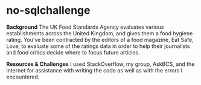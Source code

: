 # no-sqlchallenge

**Background**
The UK Food Standards Agency evaluates various establishments across the United Kingdom, and gives them a food hygiene rating. You've been contracted by the editors of a food magazine, Eat Safe, Love, to evaluate some of the ratings data in order to help their journalists and food critics decide where to focus future articles.


**Resources & Challenges**
I used StackOverflow, my group, AskBCS, and the internet for assistance with writing the code as well as with the errors I encountered.
